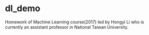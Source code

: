 # dl_demo
Homework of Machine Learning course(2017) led by Hongyi Li who is currently an assistant professor in National Taiwan University.
